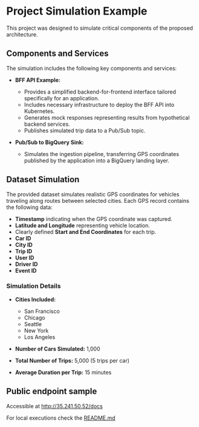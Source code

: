 
# Project Simulation Example

This project was designed to simulate critical components of the proposed architecture.

## Components and Services

The simulation includes the following key components and services:

- **BFF API Example:** 
  - Provides a simplified backend-for-frontend interface tailored specifically for an application.
  - Includes necessary infrastructure to deploy the BFF API into Kubernetes.
  - Generates mock responses representing results from hypothetical backend services.
  - Publishes simulated trip data to a Pub/Sub topic.

- **Pub/Sub to BigQuery Sink:**
  - Simulates the ingestion pipeline, transferring GPS coordinates published by the application into a BigQuery landing layer.

## Dataset Simulation

The provided dataset simulates realistic GPS coordinates for vehicles traveling along routes between selected cities. Each GPS record contains the following data:

- **Timestamp** indicating when the GPS coordinate was captured.
- **Latitude and Longitude** representing vehicle location.
- Clearly defined **Start and End Coordinates** for each trip.
- **Car ID**
- **City ID**
- **Trip ID**
- **User ID**
- **Driver ID**
- **Event ID**

### Simulation Details

- **Cities Included:**
  - San Francisco
  - Chicago
  - Seattle
  - New York
  - Los Angeles

- **Number of Cars Simulated:** 1,000
- **Total Number of Trips:** 5,000 (5 trips per car)
- **Average Duration per Trip:** 15 minutes

## Public endpoint sample

Accessible at http://35.241.50.52/docs

For local executions check the [README.md](../../src/README.md)
